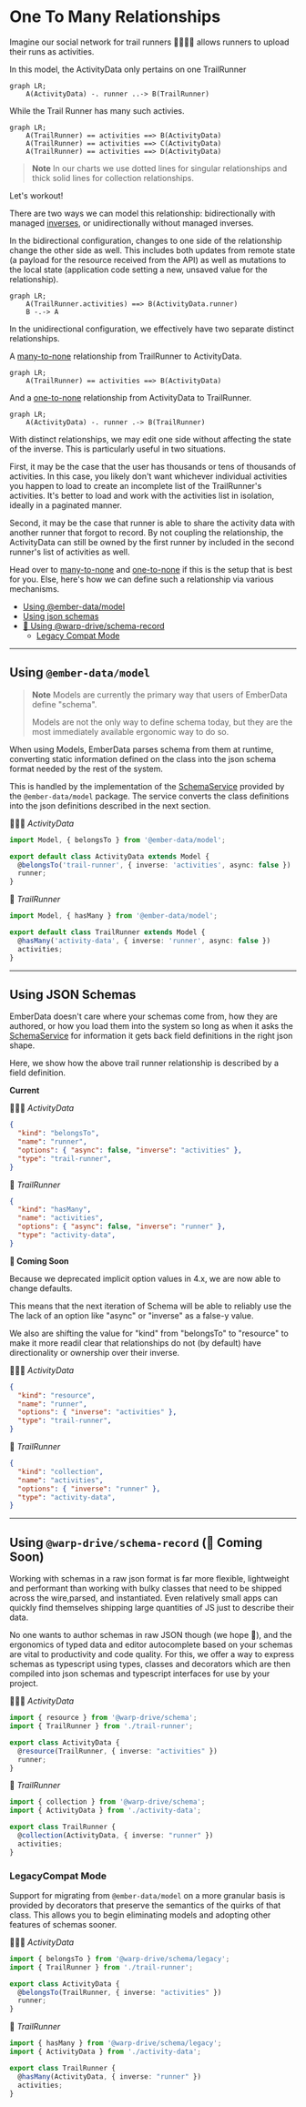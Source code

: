 # One To Many Relationships

Imagine our social network for trail runners 🏃🏃🏾‍♀️ allows runners to upload their runs as activities.

In this model, the ActivityData only pertains on one TrailRunner

```mermaid
graph LR;
    A(ActivityData) -. runner ..-> B(TrailRunner)
```

While the Trail Runner has many such activies.

```mermaid
graph LR;
    A(TrailRunner) == activities ==> B(ActivityData)
    A(TrailRunner) == activities ==> C(ActivityData)
    A(TrailRunner) == activities ==> D(ActivityData)
```

> **Note** In our charts we use dotted lines for singular relationships and thick solid lines for collection relationships.

Let's workout!

There are two ways we can model this relationship: bidirectionally with managed [inverses](../features/inverses.md), or unidirectionally without managed inverses.

In the bidirectional configuration, changes to one side of the relationship change the other side as well. This includes
both updates from remote state (a payload for the resource received from the API) as well as mutations to the local state
(application code setting a new, unsaved value for the relationship).

```mermaid
graph LR;
    A(TrailRunner.activities) ==> B(ActivityData.runner)
    B -.-> A
```

In the unidirectional configuration, we effectively have two separate distinct relationships.

A [many-to-none](./many-to-none.md) relationship from TrailRunner to ActivityData.

```mermaid
graph LR;
    A(TrailRunner) == activities ==> B(ActivityData)
```

And a [one-to-none](./one-to-none.md) relationship from ActivityData to TrailRunner.

```mermaid
graph LR;
    A(ActivityData) -. runner .-> B(TrailRunner)
```

With distinct relationships, we may edit one side without affecting the state of the inverse. This is particularly useful
in two situations.

First, it may be the case that the user has thousands or tens of thousands of activities. In this case, you likely don't want whichever individual activities you happen to load to create an incomplete list of the TrailRunner's activities. It's better to load and work with the activities list in isolation, ideally in a paginated manner.

Second, it may be the case that runner is able to share the activity data with another runner that forgot to record. By not coupling the relationship, the ActivityData can still be owned by the first runner by included in the second runner's list of activities as well.

Head over to [many-to-none](./many-to-none.md) and [one-to-none](./one-to-none.md) if this is the setup that is best for you. Else, here's how we can define such a relationship via various mechanisms.

- [Using @ember-data/model](#using-ember-datamodel)
- [Using json schemas](#using-json-schemas)
- [🚧 Using @warp-drive/schema-record](#using-warp-driveschema-record-🚧-coming-soon)
  - [Legacy Compat Mode](#legacycompat-mode)

---

## Using `@ember-data/model`

> **Note** Models are currently the primary way that users of EmberData define "schema".
>
> Models are not the only way to define schema today, but they
> are the most immediately available ergonomic way to do so.

When using Models, EmberData parses schema from them at runtime,
converting static information defined on the class into the json
schema format needed by the rest of the system.

This is handled by the implementation of the [SchemaService](/api/@warp-drive/core/types/interfaces/SchemaService) provided
by the `@ember-data/model` package. The service converts the class
definitions into the json definitions described in the next section.

🏃🏾‍♀️ *ActivityData*

```ts
import Model, { belongsTo } from '@ember-data/model';

export default class ActivityData extends Model {
  @belongsTo('trail-runner', { inverse: 'activities', async: false })
  runner;
}
```

🌲 *TrailRunner*

```ts
import Model, { hasMany } from '@ember-data/model';

export default class TrailRunner extends Model {
  @hasMany('activity-data', { inverse: 'runner', async: false })
  activities;
}
```

---

## Using JSON Schemas

EmberData doesn't care where your schemas come from, how they are authored,
or how you load them into the system so long as when it asks the [SchemaService](/api/@warp-drive/core/types/interfaces/SchemaService)
for information it gets back field definitions in the right json shape.

Here, we show how the above trail runner relationship is described by a field definition.

**Current**

🏃🏾‍♀️ *ActivityData*

```json
{
  "kind": "belongsTo",
  "name": "runner",
  "options": { "async": false, "inverse": "activities" },
  "type": "trail-runner",
}
```

🌲 *TrailRunner*

```json
{
  "kind": "hasMany",
  "name": "activities",
  "options": { "async": false, "inverse": "runner" },
  "type": "activity-data",
}
```

**🚧 Coming Soon**

Because we deprecated implicit option values in 4.x, we are now able to change defaults.

This means that the next iteration of Schema will be able to reliably use
the The lack of an option like "async" or "inverse" as a false-y value.

We also are shifting the value for "kind" from "belongsTo" to "resource"
to make it more readil clear that relationships do not (by default) have
directionality or ownership over their inverse.

🏃🏾‍♀️ *ActivityData*

```json
{
  "kind": "resource",
  "name": "runner",
  "options": { "inverse": "activities" },
  "type": "trail-runner",
}
```

🌲 *TrailRunner*

```json
{
  "kind": "collection",
  "name": "activities",
  "options": { "inverse": "runner" },
  "type": "activity-data",
}
```

---

## Using `@warp-drive/schema-record` (🚧 Coming Soon)

Working with schemas in a raw json format is far more flexible, lightweight and
performant than working with bulky classes that need to be shipped across the wire,parsed, and instantiated. Even relatively small apps can quickly find themselves shipping large quantities of JS just to describe their data.

No one wants to author schemas in raw JSON though (we hope 😬), and the ergonomics of typed data and editor autocomplete based on your schemas are vital to productivity and
code quality. For this, we offer a way to express schemas as typescript using types, classes and decorators which are then compiled into json schemas and typescript interfaces for use by your project.

🏃🏾‍♀️ *ActivityData*

```ts
import { resource } from '@warp-drive/schema';
import { TrailRunner } from './trail-runner';

export class ActivityData {
  @resource(TrailRunner, { inverse: "activities" })
  runner;
}
```

🌲 *TrailRunner*

```ts
import { collection } from '@warp-drive/schema';
import { ActivityData } from './activity-data';

export class TrailRunner {
  @collection(ActivityData, { inverse: "runner" })
  activities;
}
```

### LegacyCompat Mode

Support for migrating from `@ember-data/model` on a more granular basis is provided by decorators that preserve the semantics of the quirks of that class. This allows you to begin eliminating models
and adopting other features of schemas sooner.

🏃🏾‍♀️ *ActivityData*

```ts
import { belongsTo } from '@warp-drive/schema/legacy';
import { TrailRunner } from './trail-runner';

export class ActivityData {
  @belongsTo(TrailRunner, { inverse: "activities" })
  runner;
}
```

🌲 *TrailRunner*

```ts
import { hasMany } from '@warp-drive/schema/legacy';
import { ActivityData } from './activity-data';

export class TrailRunner {
  @hasMany(ActivityData, { inverse: "runner" })
  activities;
}
```
